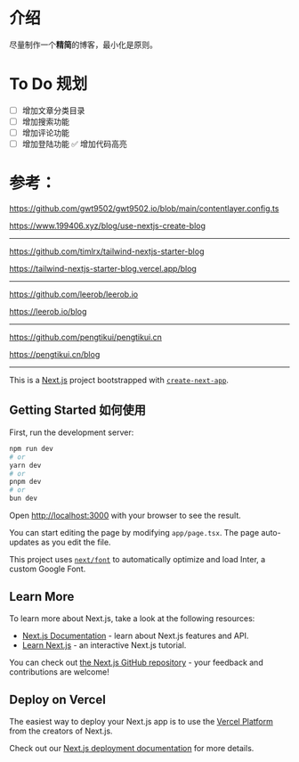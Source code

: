 # 介绍

尽量制作一个**精简**的博客，最小化是原则。

# To Do 规划

- [ ] 增加文章分类目录
- [ ] 增加搜索功能
- [ ] 增加评论功能
- [ ] 增加登陆功能
✅ 增加代码高亮

# 参考：

https://github.com/gwt9502/gwt9502.io/blob/main/contentlayer.config.ts

https://www.199406.xyz/blog/use-nextjs-create-blog

---

https://github.com/timlrx/tailwind-nextjs-starter-blog

https://tailwind-nextjs-starter-blog.vercel.app/blog

---

https://github.com/leerob/leerob.io

https://leerob.io/blog

---

https://github.com/pengtikui/pengtikui.cn

https://pengtikui.cn/blog



---

This is a [Next.js](https://nextjs.org/) project bootstrapped with [`create-next-app`](https://github.com/vercel/next.js/tree/canary/packages/create-next-app).

## Getting Started 如何使用

First, run the development server:

```bash
npm run dev
# or
yarn dev
# or
pnpm dev
# or
bun dev
```

Open [http://localhost:3000](http://localhost:3000) with your browser to see the result.

You can start editing the page by modifying `app/page.tsx`. The page auto-updates as you edit the file.

This project uses [`next/font`](https://nextjs.org/docs/basic-features/font-optimization) to automatically optimize and load Inter, a custom Google Font.

## Learn More

To learn more about Next.js, take a look at the following resources:

- [Next.js Documentation](https://nextjs.org/docs) - learn about Next.js features and API.
- [Learn Next.js](https://nextjs.org/learn) - an interactive Next.js tutorial.

You can check out [the Next.js GitHub repository](https://github.com/vercel/next.js/) - your feedback and contributions are welcome!

## Deploy on Vercel

The easiest way to deploy your Next.js app is to use the [Vercel Platform](https://vercel.com/new?utm_medium=default-template&filter=next.js&utm_source=create-next-app&utm_campaign=create-next-app-readme) from the creators of Next.js.

Check out our [Next.js deployment documentation](https://nextjs.org/docs/deployment) for more details.
